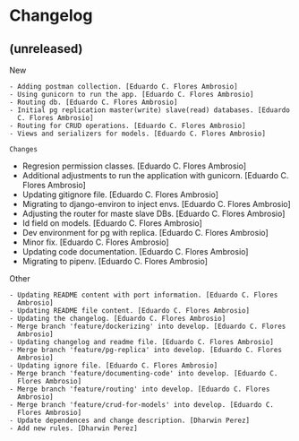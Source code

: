 Changelog
=========


(unreleased)
------------

New
~~~
- Adding postman collection. [Eduardo C. Flores Ambrosio]
- Using gunicorn to run the app. [Eduardo C. Flores Ambrosio]
- Routing db. [Eduardo C. Flores Ambrosio]
- Initial pg replication master(write) slave(read) databases. [Eduardo
  C. Flores Ambrosio]
- Routing for CRUD operations. [Eduardo C. Flores Ambrosio]
- Views and serializers for models. [Eduardo C. Flores Ambrosio]

Changes
~~~~~~~
- Regresion permission classes. [Eduardo C. Flores Ambrosio]
- Additional adjustments to run the application with gunicorn. [Eduardo
  C. Flores Ambrosio]
- Updating gitignore file. [Eduardo C. Flores Ambrosio]
- Migrating to django-environ to inject envs. [Eduardo C. Flores
  Ambrosio]
- Adjusting the router for maste slave DBs. [Eduardo C. Flores Ambrosio]
- Id field on models. [Eduardo C. Flores Ambrosio]
- Dev environment for pg with replica. [Eduardo C. Flores Ambrosio]
- Minor fix. [Eduardo C. Flores Ambrosio]
- Updating code documentation. [Eduardo C. Flores Ambrosio]
- Migrating to pipenv. [Eduardo C. Flores Ambrosio]

Other
~~~~~
- Updating README content with port information. [Eduardo C. Flores
  Ambrosio]
- Updating README file content. [Eduardo C. Flores Ambrosio]
- Updating the changelog. [Eduardo C. Flores Ambrosio]
- Merge branch 'feature/dockerizing' into develop. [Eduardo C. Flores
  Ambrosio]
- Updating changelog and readme file. [Eduardo C. Flores Ambrosio]
- Merge branch 'feature/pg-replica' into develop. [Eduardo C. Flores
  Ambrosio]
- Updating ignore file. [Eduardo C. Flores Ambrosio]
- Merge branch 'feature/documenting-code' into develop. [Eduardo C.
  Flores Ambrosio]
- Merge branch 'feature/routing' into develop. [Eduardo C. Flores
  Ambrosio]
- Merge branch 'feature/crud-for-models' into develop. [Eduardo C.
  Flores Ambrosio]
- Update dependences and change description. [Dharwin Perez]
- Add new rules. [Dharwin Perez]


